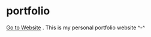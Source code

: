 # portfolio
[Go to Website](https://pratishthasaini.github.io/portfolio/) .
This is my personal portfolio website ^-^
